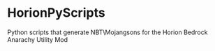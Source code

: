 # HorionPyScripts
Python scripts that generate NBT\Mojangsons for the Horion Bedrock Anarachy Utility Mod
